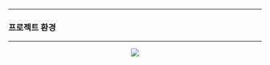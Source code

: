 -----
### 프로젝트 환경
-----
<div align="center">
<img src="https://github.com/user-attachments/assets/e2140518-3076-40d6-a05a-2071fb5f640a">
</div>
